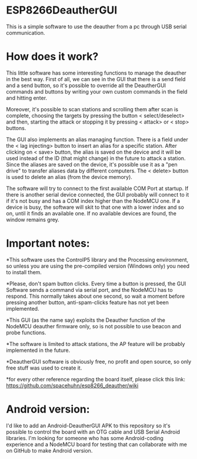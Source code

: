 # ESP8266DeautherGUI
This is a simple software to use the deauther from a pc through USB serial communication.


# How does it work?
This little software has some interesting functions to manage the deauther in the best way.
First of all, we can see in the GUI that there is a send field and a send button, so it's possible to override
all the DeautherGUI commands and buttons by writing your own custom commands in the field and hitting enter.

Moreover, it's possible to scan stations and scrolling them after scan is complete, choosing the targets by pressing 
the button   < select/deselect> and then, starting the attack or stopping it by pressing < attack> or < stop> buttons.
 
The GUI also implements an alias managing function. There is a field under the < lag injecting> button to insert
an alias for a specific station. After clicking on < save> button, the alias is saved on the device and it will be used 
instead of the ID (that might change) in the future to attack a station. Since the aliases are saved on the device, it's possible
use it as a "pen drive" to transfer aliases data by different computers. The < delete> button is used to delete 
an alias (from the device memory).
 
The software will try to connect to the first available COM Port at startup. If there is another serial device connected, the GUI probably will connect to it if it's not busy and has a COM index higher than the NodeMCU one. If a device is busy, the software will skit to that one with a lower index and so on, until it finds an available one. 
If no available devices are found, the window remains grey.
 
# Important notes:
*This software uses the ControlP5 library and the Processing environment, so unless you are using the pre-compiled version
(Windows only) you need to install them.

*Please, don't spam button clicks. Every time a button is pressed, the GUI Software sends a command via serial port, and the NodeMCU has to respond. This normally takes about one second, so wait a moment before pressing another button, anti-spam-clicks feature has not yet been implemented.

*This GUI (as the name say) exploits the Deauther function of the NodeMCU deauther firmware only, so is not possible to use beacon and probe functions.

*The software is limited to attack stations, the AP feature will be probably implemented in the future.

*DeautherGUI software is obviously free, no profit and open source, so only free stuff was used to create it.

*for every other reference regarding the board itself, please click this link: https://github.com/spacehuhn/esp8266_deauther/wiki

# Android version:
I'd like to add an Android-DeautherGUI APK to this repository so it's possible to control the board with an OTG cable and USB Serial Android libraries. I'm looking for someone who has some Android-coding experience and a NodeMCU board for testing that can collaborate with me on GitHub to make Android version.
